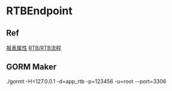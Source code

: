 # RTBEndpoint

## Ref

[报表属性](https://www.processon.com/view/link/617a45ee7d9c08459fb9be2d?pw=123456#map)
[RTB/RTB流程](https://www.processon.com/view/link/617a42f30e3e7416bdedbd08?pw=123456)

## GORM Maker
./gormt -H=127.0.0.1 -d=app_rtb -p=123456 -u=root --port=3306
